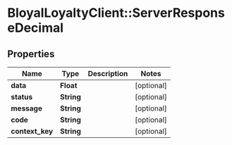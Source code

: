 # BloyalLoyaltyClient::ServerResponseDecimal

## Properties
Name | Type | Description | Notes
------------ | ------------- | ------------- | -------------
**data** | **Float** |  | [optional] 
**status** | **String** |  | [optional] 
**message** | **String** |  | [optional] 
**code** | **String** |  | [optional] 
**context_key** | **String** |  | [optional] 

